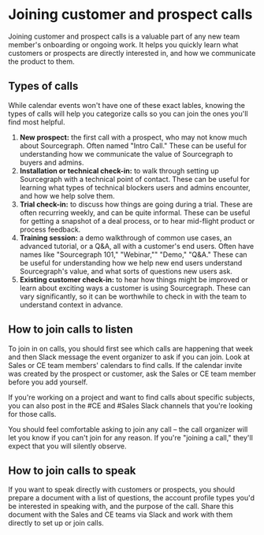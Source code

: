 # Joining customer and prospect calls

Joining customer and prospect calls is a valuable part of any new team member's onboarding or ongoing work. It helps you quickly learn what customers or prospects are directly interested in, and how we communicate the product to them.

## Types of calls

While calendar events won't have one of these exact lables, knowing the types of calls will help you categorize calls so you can join the ones you'll find most helpful. 

1. **New prospect:** the first call with a prospect, who may not know much about Sourcegraph. Often named "Intro Call." These can be useful for understanding how we communicate the value of Sourcegraph to buyers and admins.
1. **Installation or technical check-in:** to walk through setting up Sourcegraph with a technical point of contact. These can be useful for learning what types of technical blockers users and admins encounter, and how we help solve them.
1. **Trial check-in:** to discuss how things are going during a trial. These are often recurring weekly, and can be quite informal. These can be useful for getting a snapshot of a deal process, or to hear mid-flight product or process feedback.
1. **Training session:** a demo walkthrough of common use cases, an advanced tutorial, or a Q&A, all with a customer's end users. Often have names like "Sourcegraph 101," "Webinar,"" "Demo," "Q&A." These can be useful for understanding how we help new end users understand Sourcegraph's value, and what sorts of questions new users ask.
1. **Existing customer check-in:** to hear how things might be improved or learn about exciting ways a customer is using Sourcegraph. These can vary significantly, so it can be worthwhile to check in with the team to understand context in advance.

## How to join calls to listen

To join in on calls, you should first see which calls are happening that week and then Slack message the event organizer to ask if you can join. Look at Sales or CE team members' calendars to find calls. If the calendar invite was created by the prospect or customer, ask the Sales or CE team member before you add yourself.

If you're working on a project and want to find calls about specific subjects, you can also post in the #CE and #Sales Slack channels that you're looking for those calls.  

You should feel comfortable asking to join any call – the call organizer will let you know if you can't join for any reason. If you're "joining a call," they'll expect that you will silently observe. 

## How to join calls to speak

If you want to speak directly with customers or prospects, you should prepare a document with a list of questions, the account profile types you'd be interested in speaking with, and the purpose of the call. Share this document with the Sales and CE teams via Slack and work with them directly to set up or join calls. 